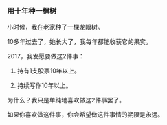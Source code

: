 ### 用十年种一棵树

小时候，我在老家种了一棵龙眼树。

10多年过去了，她长大了，我每年都能收获它的果实。

2017，我发愿要做这2件事：

1. 持有1支股票10年以上。

2. 持续写作10年以上。

为什么？我只是单纯地喜欢做这2件事罢了。

如果你喜欢做这件事，你会希望做这件事情的期限是永远。


